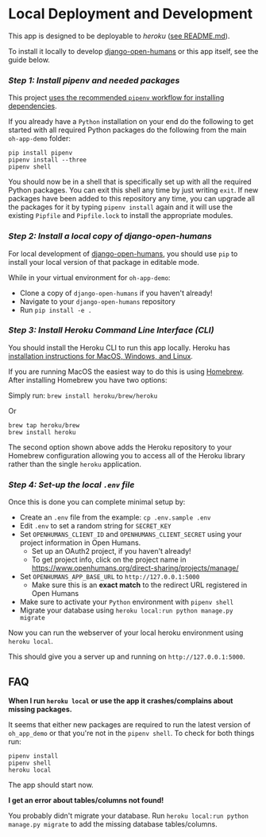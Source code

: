 # Local Deployment and Development

This app is designed to be deployable to *heroku* ([see README.md](https://github.com/OpenHumans/oh-app-demo/blob/master/README.md)).

To install it locally to develop [django-open-humans](https://www.github.com/OpenHumans/django-open-humans/)
or this app itself, see the guide below.

### *Step 1: Install pipenv and needed packages*

This project [uses the recommended `pipenv` workflow for installing dependencies](http://pipenv.readthedocs.io/en/latest/).

If you already have a `Python` installation on your end do the following to get started with all required Python packages do the following from the main `oh-app-demo` folder:

```
pip install pipenv
pipenv install --three
pipenv shell
```

You should now be in a shell that is specifically set up with all the required Python packages. You can exit this shell any time by just writing `exit`. If new packages have been added to this repository any time, you can upgrade all the packages for it by typing `pipenv install` again and it will use the existing `Pipfile` and `Pipfile.lock` to install the appropriate modules.

### *Step 2: Install a local copy of django-open-humans*

For local development of [django-open-humans](https://www.github.com/OpenHumans/django-open-humans/),
you should use `pip` to install your local version of that package in editable mode.

While in your virtual environment for `oh-app-demo`:
* Clone a copy of `django-open-humans` if you haven't already!
* Navigate to your `django-open-humans` repository
* Run `pip install -e .`

### *Step 3: Install Heroku Command Line Interface (CLI)*

You should install the Heroku CLI to run this app locally.
Heroku has [installation instructions for MacOS, Windows, and Linux](https://devcenter.heroku.com/articles/heroku-cli#download-and-install).

If you are running MacOS the easiest way to do this is using [Homebrew](https://brew.sh/). After installing Homebrew you have two options:

Simply run:
`brew install heroku/brew/heroku`

Or

```
brew tap heroku/brew
brew install heroku
```

The second option shown above adds the Heroku repository to your Homebrew configuration allowing you to access all of the Heroku library rather than the single `heroku` application.


### *Step 4: Set-up the local `.env` file*
Once this is done you can complete minimal setup by:
* Create an `.env` file from the example: `cp .env.sample .env`
* Edit `.env` to set a random string for `SECRET_KEY`
* Set `OPENHUMANS_CLIENT_ID` and `OPENHUMANS_CLIENT_SECRET` using your project
information in Open Humans.
  * Set up an OAuth2 project, if you haven't already!
  * To get project info, click on the project name in https://www.openhumans.org/direct-sharing/projects/manage/
* Set `OPENHUMANS_APP_BASE_URL` to `http://127.0.0.1:5000`
  * Make sure this is an **exact match** to the redirect URL registered in Open Humans
* Make sure to activate your `Python` environment with `pipenv shell`
* Migrate your database using `heroku local:run python manage.py migrate`

Now you can run the webserver of your local heroku environment using `heroku local`.

This should give you a server up and running on `http://127.0.0.1:5000`.

## FAQ

**When I run `heroku local` or use the app it crashes/complains about missing packages.**

It seems that either new packages are required to run the latest version of `oh_app_demo` or that you're not in the `pipenv shell`. To check for both things run:

```
pipenv install
pipenv shell
heroku local
```
The app should start now.

**I get an error about tables/columns not found!**

You probably didn't migrate your database. Run `heroku local:run python manage.py migrate` to add the missing database tables/columns.

